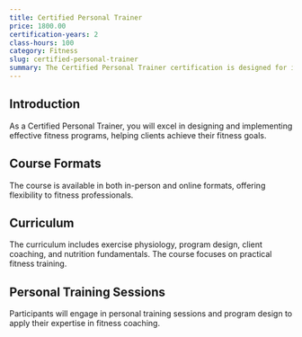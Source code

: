 ```yaml
---
title: Certified Personal Trainer
price: 1800.00
certification-years: 2
class-hours: 100
category: Fitness
slug: certified-personal-trainer
summary: The Certified Personal Trainer certification is designed for individuals pursuing a career in fitness and personal training roles. This comprehensive course covers exercise physiology, program design, and client coaching. It equips candidates with the skills needed to design and implement effective fitness programs.
---
```


## Introduction

As a Certified Personal Trainer, you will excel in designing and implementing effective fitness programs, helping clients achieve their fitness goals.

## Course Formats

The course is available in both in-person and online formats, offering flexibility to fitness professionals.

## Curriculum

The curriculum includes exercise physiology, program design, client coaching, and nutrition fundamentals. The course focuses on practical fitness training.

## Personal Training Sessions

Participants will engage in personal training sessions and program design to apply their expertise in fitness coaching.

